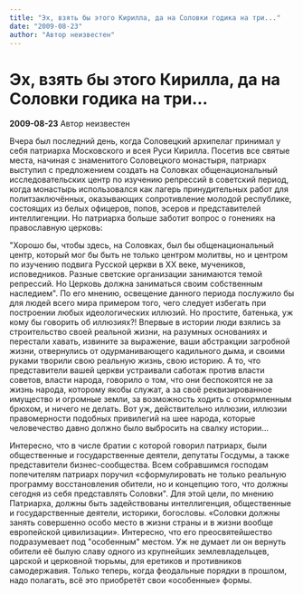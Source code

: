 ```yaml
---
title: "Эх, взять бы этого Кирилла, да на Соловки годика на три..."
date: "2009-08-23"
author: "Автор неизвестен"
---
```


# Эх, взять бы этого Кирилла, да на Соловки годика на три...

**2009-08-23** Автор неизвестен

Вчера был последний день, когда Соловецкий архипелаг принимал у себя патриарха Московского и всея Руси Кирилла. Посетив все святые места, начиная с знаменитого Соловецкого монастыря, патриарх выступил с предложением создать на Соловках общенациональный исследовательских центр по изучению репрессий в советский период, когда монастырь использовался как лагерь принудительных работ для политзаключённых, оказывающих сопротивление молодой республике, состоящих из белых офицеров, попов, эсеров и представителей интеллигенции. Но патриарха больше заботит вопрос о гонениях на православную церковь:

"Хорошо бы, чтобы здесь, на Соловках, был бы общенациональный центр, который мог бы быть не только центром молитвы, но и центром по изучению подвига Русской церкви в ХХ веке, мучеников, исповедников. Разные светские организации занимаются темой репрессий. Но Церковь должна заниматься своим собственным наследием". По его мнению, освещение данного периода послужило бы для людей всего мира примером того, чего следует избегать при построении любых идеологических иллюзий. Но простите, батенька, уж кому бы говорить об иллюзиях?! Впервые в истории люди взялись за строительство своей реальной жизни, на разумных основаниях и перестали хавать, извините за выражение, ваши абстракции загробной жизни, отвернулись от одурманивающего кадильного дыма, и своими руками творили свою реальную жизнь, свою историю. А то, что представители вашей церкви устраивали саботаж против власти советов, власти народа, говорило о том, что они беспокоятся не за жизнь народа, которому якобы служат, а за своё реквизированное имущество и огромные земли, за возможность ходить с откормленным брюхом, и ничего не делать. Вот уж, действительно иллюзии, иллюзии правомерности подобных привилегий на шее народа, которые человечество давно должно было выбросить на свалку истории...

Интересно, что в числе братии с которой говорил патриарх, были общественные и государственные деятели, депутаты Госдумы, а также представители бизнес-сообщества. Всем собравшимся господам попечителям патриарх поручил «сформулировать не только реальную программу восстановления обители, но и концепцию того, что должны сегодня из себя представлять Соловки". Для этой цели, по мнению Патриарха, должны быть задействованы интеллигенция, общественные и государственные деятели, историки, богословы. «Соловки должны занять совершенно особо место в жизни страны и в жизни вообще европейской цивилизации». Интересно, что его преосвятейшество подразумевает под "особенным" местом. Уж не думает ли он вернуть обители её былую славу одного из крупнейших землевладельцев, царской и церковной тюрьмы, для еретиков и противников самодержавия. Только теперь, когда феодальные порядки в прошлом, надо полагать, всё это приобретёт свои «особенные» формы.